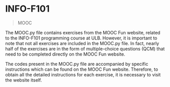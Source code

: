 # INFO-F101

> MOOC

The MOOC.py file contains exercises from the MOOC Fun website, related to the INFO-F101 programming course at ULB. 
However, it is important to note that not all exercises are included in the MOOC.py file. 
In fact, nearly half of the exercises are in the form of multiple-choice questions (QCM) that need to be completed directly on the MOOC Fun website.

The codes present in the MOOC.py file are accompanied by specific instructions which can be found on the MOOC Fun website. 
Therefore, to obtain all the detailed instructions for each exercise, it is necessary to visit the website itself.
